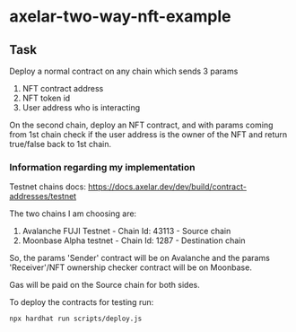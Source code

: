 # axelar-two-way-nft-example

## Task
Deploy a normal contract on any chain which sends 3 params
1. NFT contract address 
2. NFT token id
3. User address who is interacting 

On the second chain, deploy an NFT contract, and with params coming from 1st chain check if the user address is the owner of the NFT and return true/false back to 1st chain.

### Information regarding my implementation
Testnet chains docs: https://docs.axelar.dev/dev/build/contract-addresses/testnet

The two chains I am choosing are:
1. Avalanche FUJI Testnet - Chain Id: 43113 - Source chain
2. Moonbase Alpha testnet - Chain Id: 1287 - Destination chain

So, the params 'Sender' contract will be on Avalanche and the params 'Receiver'/NFT ownership checker contract will be on Moonbase.

Gas will be paid on the Source chain for both sides.

To deploy the contracts for testing run:
```bash
npx hardhat run scripts/deploy.js
```